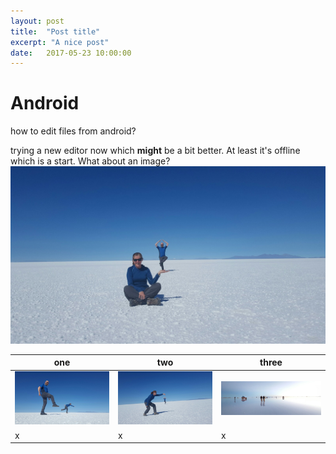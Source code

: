 ```yaml
---
layout: post
title:  "Post title"
excerpt: "A nice post"
date:   2017-05-23 10:00:00
---
```


# Android
how to edit files from android?

trying a new editor now which **might** be a bit better.  At least it's offline which is a start.
What about an image? 
![image](assets/20170410_111022-1600x900.jpg)

|one|two|three|
|---|---|---|
|![image](assets/20170410_111347-1600x900.jpg)|![image](assets/20170410_111210-1600x900.jpg)|![image](assets/20170410_072708-1600x546.jpg)|
|x|x|x|


